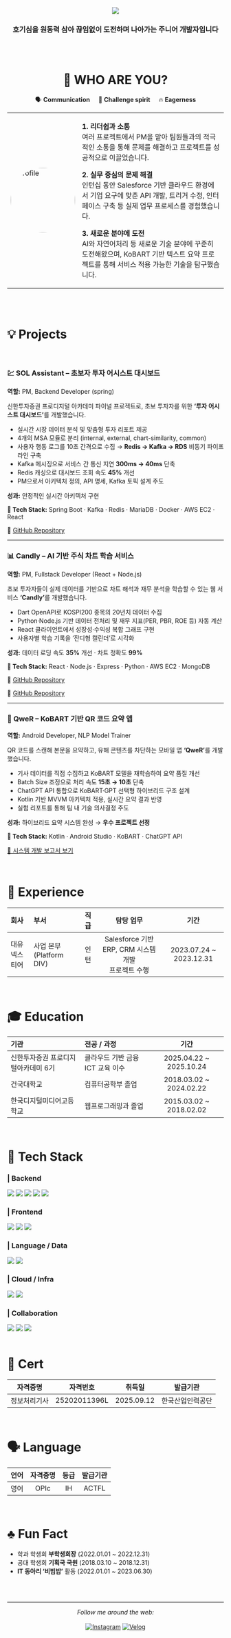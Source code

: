 <div align = 'center'>
    <img src="https://capsule-render.vercel.app/api?type=waving&color=auto&height=200&section=header&text=호기심+많은+개발자&fontSize=60" />
    <h3>호기심을 원동력 삼아 끊임없이 도전하며 나아가는 주니어 개발자입니다</h3>
    <br><br>
    <h1>👋 WHO ARE YOU?</h1>
</div>
<div align = 'center'>
  <table>
    <tr>
        <p>🗣️ <strong>Communication</strong> &nbsp;&nbsp;&nbsp; 🚀 <strong>Challenge spirit</strong> &nbsp;&nbsp;&nbsp; 🔥 <strong>Eagerness</strong></p>
    </tr>
    <tr>
      <td width="30%">
        <img src="https://github.com/user-attachments/assets/0f9678cf-bbec-42ed-b864-72d570f5d970" width="150" style="border-radius: 50%;" alt="profile"/>
      </td>
      <td width="70%" align="left">
        <p><strong>1. 리더쉽과 소통</strong><br>
        여러 프로젝트에서 PM을 맡아 팀원들과의 적극적인 소통을 통해 문제를 해결하고 프로젝트를 성공적으로 이끌었습니다.</p>
        <p><strong>2. 실무 중심의 문제 해결</strong><br>
        인턴십 동안 Salesforce 기반 클라우드 환경에서 기업 요구에 맞춘 API 개발, 트리거 수정, 인터페이스 구축 등 실제 업무 프로세스를 경험했습니다.</p>
        <p><strong>3. 새로운 분야에 도전</strong><br>
        AI와 자연어처리 등 새로운 기술 분야에 꾸준히 도전해왔으며, KoBART 기반 텍스트 요약 프로젝트를 통해 서비스 적용 가능한 기술을 탐구했습니다.</p>
      </td>
    </tr>
  </table>
</div>

<br>


<br>

<h1>💡 Projects</h1>
<br>
<h3 align="left">💹 SOL Assistant – 초보자 투자 어시스트 대시보드</h3>
<p><strong>역할:</strong> PM, Backend Developer (spring)</p>
<p>신한투자증권 프로디지털 아카데미 파이널 프로젝트로, 초보 투자자를 위한 <strong>‘투자 어시스트 대시보드’</strong>를 개발했습니다.</p>

<ul>
  <li>실시간 시장 데이터 분석 및 맞춤형 투자 리포트 제공</li>
  <li>4개의 MSA 모듈로 분리 (internal, external, chart-similarity, common)</li>
  <li>사용자 행동 로그를 10초 간격으로 수집 → <strong>Redis → Kafka → RDS</strong> 비동기 파이프라인 구축</li>
  <li>Kafka 메시징으로 서비스 간 통신 지연 <strong>300ms → 40ms</strong> 단축</li>
  <li>Redis 캐싱으로 대시보드 조회 속도 <strong>45%</strong> 개선</li>
  <li>PM으로서 아키텍처 정의, API 명세, Kafka 토픽 설계 주도</li>
</ul>

<p><strong>성과:</strong> 안정적인 실시간 아키텍처 구현</p>
<p><strong>🧩 Tech Stack:</strong> Spring Boot · Kafka · Redis · MariaDB · Docker · AWS EC2 · React</p>
<p>
  🔗 <a href="https://github.com/takeitEasyhwan/SOL-Assistant-backend-MSA" target="_blank">GitHub Repository</a> <br>
</p>


<hr>

<h3 align="left">📊 Candly – AI 기반 주식 차트 학습 서비스</h3>
<p><strong>역할:</strong> PM, Fullstack Developer (React + Node.js)</p>
<p>초보 투자자들이 실제 데이터를 기반으로 차트 해석과 재무 분석을 학습할 수 있는 웹 서비스 <strong>‘Candly’</strong>를 개발했습니다.</p>

<ul>
  <li>Dart OpenAPI로 KOSPI200 종목의 20년치 데이터 수집</li>
  <li>Python·Node.js 기반 데이터 전처리 및 재무 지표(PER, PBR, ROE 등) 자동 계산</li>
  <li>React 클라이언트에서 성장성·수익성 복합 그래프 구현</li>
  <li>사용자별 학습 기록을 ‘잔디형 캘린더’로 시각화</li>
</ul>

<p><strong>성과:</strong> 데이터 로딩 속도 <strong>35%</strong> 개선 · 차트 정확도 <strong>99%</strong></p>
<p><strong>🧩 Tech Stack:</strong> React · Node.js · Express · Python · AWS EC2 · MongoDB</p>
<p>
  🔗 <a href="https://github.com/takeitEasyhwan/Candly-Server" target="_blank">GitHub Repository</a> <br>
</p>
<p>
  🔗 <a href="https://github.com/takeitEasyhwan/Candly-Client" target="_blank">GitHub Repository</a> <br>
</p>
<hr>

<h3 align="left">📱 QweR – KoBART 기반 QR 코드 요약 앱</h3>
<p><strong>역할:</strong> Android Developer, NLP Model Trainer</p>
<p>QR 코드를 스캔해 본문을 요약하고, 유해 콘텐츠를 차단하는 모바일 앱 <strong>‘QweR’</strong>를 개발했습니다.</p>

<ul>
  <li>기사 데이터를 직접 수집하고 KoBART 모델을 재학습하여 요약 품질 개선</li>
  <li>Batch Size 조정으로 처리 속도 <strong>15초 → 10초</strong> 단축</li>
  <li>ChatGPT API 통합으로 KoBART·GPT 선택형 하이브리드 구조 설계</li>
  <li>Kotlin 기반 MVVM 아키텍처 적용, 실시간 요약 결과 반영</li>
  <li>실험 리포트를 통해 팀 내 기술 의사결정 주도</li>
</ul>

<p><strong>성과:</strong> 하이브리드 요약 시스템 완성 → <strong>우수 프로젝트 선정</strong></p>
<p><strong>🧩 Tech Stack:</strong> Kotlin · Android Studio · KoBART · ChatGPT API</p>
<p><a href="https://www.notion.so/2-QweR-b832eedf1d334f62ba4a4f6306dd0a76?pvs=21" target="_blank">📄 시스템 개발 보고서 보기</a></p>

<br>

<h1> 💼 Experience </h1>

| 회사 | 부서 | 직급 | 담당 업무 | 기간 |
|:------|:------|:------:|:------:|:------:|
| 대유넥스티어 | 사업 본부(Platform DIV) | 인턴 |Salesforce 기반 ERP, CRM 시스템 개발 <br> 프로젝트 수행 | 2023.07.24 ~ 2023.12.31 |

<br>

<h1> 🎓 Education </h1>

| 기관 | 전공 / 과정 | 기간 |
|:------|:-------------|:------:|
| 신한투자증권 프로디지털아카데미 6기 | 클라우드 기반 금융 ICT 교육 이수 | 2025.04.22 ~ 2025.10.24 |
| 건국대학교 | 컴퓨터공학부 졸업 | 2018.03.02 ~ 2024.02.22 |
| 한국디지털미디어고등학교 | 웹프로그래밍과 졸업 | 2015.03.02 ~ 2018.02.02 |

<br>



<h1>🧠 Tech Stack</h1>
<div>
<h3>| Backend</h3>

<img src="https://img.shields.io/badge/Java-007396?style=for-the-badge&logo=openjdk&logoColor=white"/> 
<img src="https://img.shields.io/badge/Spring-6DB33F?style=for-the-badge&logo=spring&logoColor=white"/> 
<img src="https://img.shields.io/badge/Node.js-339933?style=for-the-badge&logo=node.js&logoColor=white"/> 
<img src="https://img.shields.io/badge/Salesforce-00A1E0?style=for-the-badge&logo=salesforce&logoColor=white"/> 
<img src="https://img.shields.io/badge/Apex-17541F?style=for-the-badge&logo=salesforce&logoColor=white"/>

<br>

<h3>| Frontend</h3>

<img src="https://img.shields.io/badge/React-61DAFB?style=for-the-badge&logo=react&logoColor=black"/> 
<img src="https://img.shields.io/badge/JavaScript-F7DF1E?style=for-the-badge&logo=javascript&logoColor=black"/> 
<img src="https://img.shields.io/badge/Kotlin-7F52FF?style=for-the-badge&logo=kotlin&logoColor=white"/> 

<br>

<h3>| Language / Data</h3>

<img src="https://img.shields.io/badge/Python-3776AB?style=for-the-badge&logo=python&logoColor=white"/> 
<img src="https://img.shields.io/badge/C-A8B9CC?style=for-the-badge&logo=c&logoColor=black"/>

<br>

<h3>| Cloud / Infra</h3>

<img src="https://img.shields.io/badge/AWS-FF9900?style=for-the-badge&logo=amazonaws&logoColor=white"/> 
<img src="https://img.shields.io/badge/Docker-2496ED?style=for-the-badge&logo=docker&logoColor=white"/> 

<br>

<h3>| Collaboration</h3>

<img src="https://img.shields.io/badge/Notion-000000?style=for-the-badge&logo=notion&logoColor=white"/> 
<img src="https://img.shields.io/badge/Slack-4A154B?style=for-the-badge&logo=slack&logoColor=white"/> 
<img src="https://img.shields.io/badge/GitHub-181717?style=for-the-badge&logo=github&logoColor=white"/> 
</div>
<br>

<h1>🪪 Cert</h1>

| 자격증명 | 자격번호 | 취득일 | 발급기관 |
|:----------:|:-----------:|:-----------:|:----------------:|
| 정보처리기사 | 25202011396L | 2025.09.12 | 한국산업인력공단 |

<br>

<h1>🗣️ Language</h1>

| 언어 | 자격증명 | 등급 | 발급기관 |
|:------:|:------------:|:------:|:-------------:|
| 영어 | OPIc | IH | ACTFL |

<br>

<h1>♣️ Fun Fact</h1>

- 학과 학생회 **부학생회장** (2022.01.01 ~ 2022.12.31)  
- 공대 학생회 **기획국 국원** (2018.03.10 ~ 2018.12.31)  
- **IT 동아리 ‘비빔밥’** 활동 (2022.01.01 ~ 2023.06.30)

<br>


<br>

---

<div align="center"> 
  <i>Follow me around the web:</i>
  <br><br>
  <a href="https://www.instagram.com/_nxwhxj" target="_blank"><img src="https://img.shields.io/badge/Instagram-%23E4405F.svg?&style=flat-square&logo=instagram&logoColor=white" alt="Instagram"></a>
  <a href="https://velog.io/@wlghks0508" target="_blank"><img src="https://img.shields.io/badge/Velog-%230077B5.svg?&style=flat-square&logo=linkedin&logoColor=white" alt="Velog"></a>
</div>
